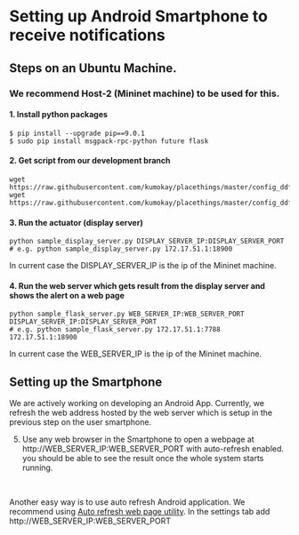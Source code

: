 # Setting up Android Smartphone to receive notifications


## Steps on an Ubuntu Machine.
### We recommend Host-2 (Mininet machine) to be used for this. 

#### 1. Install python packages
```
$ pip install --upgrade pip==9.0.1
$ sudo pip install msgpack-rpc-python future flask
```

#### 2. Get script from our development branch
```
wget https://raw.githubusercontent.com/kumokay/placethings/master/config_ddflow_demo/sample_display_server.py
wget https://raw.githubusercontent.com/kumokay/placethings/master/config_ddflow_demo/sample_flask_server.py
```

#### 3. Run the actuator (display server)
```
python sample_display_server.py DISPLAY_SERVER_IP:DISPLAY_SERVER_PORT
# e.g. python sample_display_server.py 172.17.51.1:18900
```
In current case the DISPLAY_SERVER_IP is the ip of the Mininet machine.

#### 4. Run the web server which gets result from the display server and shows the alert on a web page
```
python sample_flask_server.py WEB_SERVER_IP:WEB_SERVER_PORT DISPLAY_SERVER_IP:DISPLAY_SERVER_PORT
# e.g. python sample_flask_server.py 172.17.51.1:7788 172.17.51.1:18900
```

In current case the WEB_SERVER_IP is the ip of the Mininet machine.

## Setting up the Smartphone
We are actively working on developing an Android App. Currently, we refresh the web address hosted by the
web server which is setup in the previous step on the user smartphone.

5. Use any web browser in the Smartphone to open a webpage at http://WEB_SERVER_IP:WEB_SERVER_PORT with auto-refresh enabled. you should be able to see the result once the whole system starts running.
<br/>

Another easy way is to use auto refresh Android application. We recommend using [Auto refresh web page utility](https://play.google.com/store/apps/details?id=com.murgoo.autowebpagerefresh). In the settings tab add http://WEB_SERVER_IP:WEB_SERVER_PORT 
